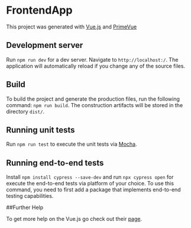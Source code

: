 # FrontendApp

This project was generated with [Vue.js](https://vuejs.org/) and [PrimeVue](https://primevue.org/)

## Development server

Run `npm run dev` for a dev server. Navigate to `http://localhost:/`. The application will automatically reload if you change any of the source files.

## Build

To build the project and generate the production files, run the following command: `npm run build`. The construction artifacts will be stored in the directory `dist/`.

## Running unit tests

Run `npm run test` to execute the unit tests via [Mocha](https://mochajs.org/).


## Running end-to-end tests

Install `npm install cypress --save-dev` and run `npx cypress open` for execute the end-to-end tests via platform of your choice. To use this command, you need to first add a package that implements end-to-end testing capabilities.

##Further Help

To get more help on the Vue.js go check out their [page](https://apollo.primevue.org/documentation).
